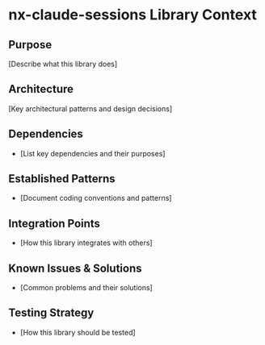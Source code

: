 # nx-claude-sessions Library Context

## Purpose
[Describe what this library does]

## Architecture  
[Key architectural patterns and design decisions]

## Dependencies
- [List key dependencies and their purposes]

## Established Patterns
- [Document coding conventions and patterns]

## Integration Points
- [How this library integrates with others]

## Known Issues & Solutions
- [Common problems and their solutions]

## Testing Strategy
- [How this library should be tested]
